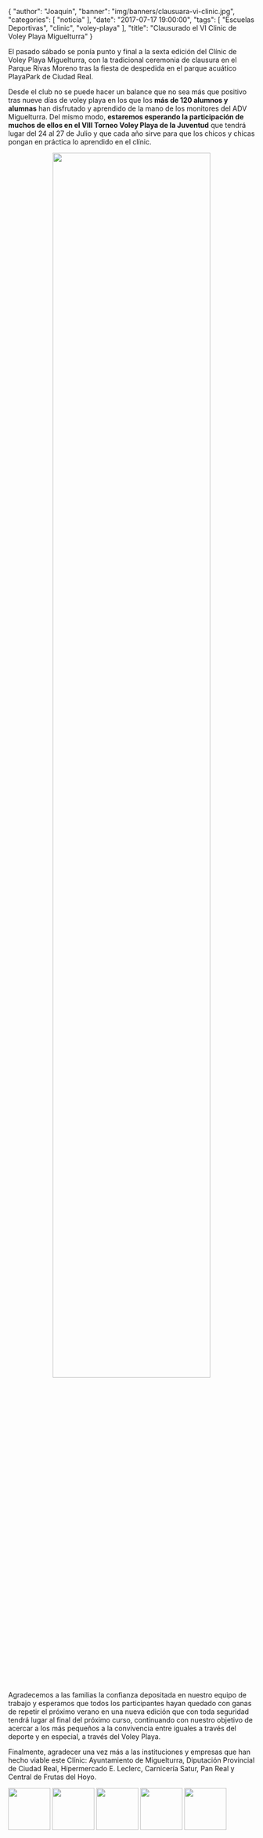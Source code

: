 {
  "author": "Joaquín",
  "banner": "img/banners/clausuara-vi-clinic.jpg",
  "categories": [
    "noticia"
  ],
  "date": "2017-07-17 19:00:00",
  "tags": [
    "Escuelas Deportivas",
    "clinic",
	"voley-playa"
  ],
  "title": "Clausurado el VI Clinic de Voley Playa Miguelturra"
}

El pasado sábado se ponía punto y final a la sexta edición del Clínic
de Voley Playa Miguelturra, con la tradicional ceremonia de clausura
en el Parque Rivas Moreno tras la fiesta de despedida en el parque
acuático PlayaPark de Ciudad Real.

Desde el club no se puede hacer un balance que no sea más que positivo
tras nueve días de voley playa en los que los **más de 120 alumnos y
alumnas** han disfrutado y aprendido de la mano de los monitores del
ADV Miguelturra. Del mismo modo, **estaremos esperando la
participación de muchos de ellos en el VIII Torneo Voley Playa de la
Juventud** que tendrá lugar del 24 al 27 de Julio y que cada año sirve
para que los chicos y chicas pongan en práctica lo aprendido en el
clínic.

<center>
	<a target="photo" href="http://www.advmiguelturra.org/img/banners/clausura-vi-clinic.jpg">
	<img width="80%" align="center" src="http://www.advmiguelturra.org/img/banners/clausura-vi-clinic.jpg"/>
	</a>
</center>

Agradecemos a las familias la confianza depositada en nuestro equipo
de trabajo y esperamos que todos los participantes hayan quedado con
ganas de repetir el próximo verano en una nueva edición que con toda
seguridad tendrá lugar al final del próximo curso, continuando con
nuestro objetivo de acercar a los más pequeños a la convivencia entre
iguales a través del deporte y en especial, a través del Voley Playa.

Finalmente, agradecer una vez más a las instituciones y empresas que
han hecho viable este Clínic: Ayuntamiento de Miguelturra, Diputación
Provincial de Ciudad Real, Hipermercado E. Leclerc, Carnicería Satur,
Pan Real y Central de Frutas del Hoyo.

<img height="86px" src="http://www.advmiguelturra.org/logos/ayto-miguelturra.svg"/>
<img height="86px" src="http://www.advmiguelturra.org/logos/diputacion.svg"/>
<img height="86px" src="http://www.advmiguelturra.org/logos/e-leclerc.jpg"/>
<img height="86px" src="http://www.advmiguelturra.org/logos/carniceria-satur.jpg"/>
<img height="86px" src="http://www.advmiguelturra.org/logos/frutas-del-hoyo.svg"/>
